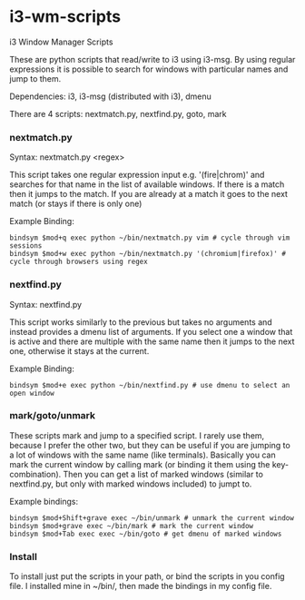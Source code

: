 i3-wm-scripts
=============

i3 Window Manager Scripts

These are python scripts that read/write to i3 using i3-msg. By using regular expressions it is possible to 
search for windows with particular names and jump to them. 

Dependencies: i3, i3-msg (distributed with i3), dmenu

There are 4 scripts: nextmatch.py, nextfind.py, goto, mark

### nextmatch.py

Syntax: nextmatch.py \<regex\>

This script takes one regular expression input e.g. '(fire|chrom)' and searches for that name in the list of
available windows. If there is a match then it jumps to the match. If you are already at a match it goes to the
next match (or stays if there is only one)

Example Binding:
```
bindsym $mod+q exec python ~/bin/nextmatch.py vim # cycle through vim sessions
bindsym $mod+w exec python ~/bin/nextmatch.py '(chromium|firefox)' # cycle through browsers using regex
```
### nextfind.py

Syntax: nextfind.py

This script works similarly to the previous but takes no arguments and instead
provides a dmenu list of arguments. If you select one a window that is active
and there are multiple with the same name then it jumps to the next one,
otherwise it stays at the current.

Example Binding:
```
bindsym $mod+e exec python ~/bin/nextfind.py # use dmenu to select an open window
```

### mark/goto/unmark
These scripts mark and jump to a specified script. I rarely use them,
because I prefer the other two, but they can be useful if you are jumping to a
lot of windows with the same name (like terminals). Basically you can mark the
current window by calling mark (or binding it them using the key-combination).
Then you can get a list of marked windows (similar to nextfind.py, but only
with marked windows included) to jumpt to. 

Example bindings:
```
bindsym $mod+Shift+grave exec ~/bin/unmark # unmark the current window
bindsym $mod+grave exec ~/bin/mark # mark the current window
bindsym $mod+Tab exec exec ~/bin/goto # get dmenu of marked windows
```

### Install
To install just put the scripts in your path, or bind the scripts in you config
file. I installed mine in ~/bin/, then made the bindings in my config file.


